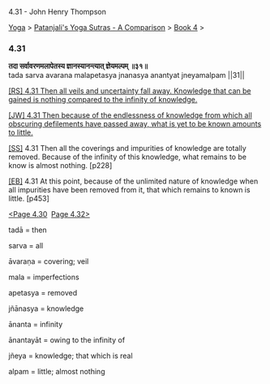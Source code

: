 4.31 - John Henry Thompson 

[Yoga](../../../yoga.md)‎ > ‎[Patanjali's Yoga Sutras - A Comparison](../../patanjani.md)‎ > ‎[Book 4](../book-4.md)‎ > ‎

### 4.31

**तदा सर्वावरणमलापेतस्य ज्ञानस्यानन्त्यात् ज्ञेयमल्पम् ॥३१॥**  
tada sarva avarana malapetasya jnanasya anantyat jneyamalpam ||31||  
  

[\[RS\] 4.31 Then all veils and uncertainty fall away. Knowledge that can be gained is nothing compared to the infinity of knowledge.](http://www.ashtangayoga.info/source-texts/yoga-sutra-patanjali/chapter-4/item/tada-sarva-avarana-malapetasya-jnanasya-anantyat/)

[\[JW\] 4.31 Then because of the endlessness of knowledge from which all obscuring defilements have passed away, what is yet to be known amounts to little.](http://books.google.com/books?id=YzFImjtOxUwC&pg=PA342&ci=177%2C307%2C774%2C80&source=bookclip)

[\[SS\]](http://www.amazon.com/Yoga-Sutras-Patanjali-Commentary-Satchidananda/dp/0932040381) 4.31 Then all the coverings and impurities of knowledge are totally removed. Because of the infinity of this knowledge, what remains to be know is almost nothing. \[p228\]  
  
[\[EB\]](http://www.amazon.com/Yoga-Sutras-Patanjali-Translation-Commentary/dp/0865477361/ref=sr_1_1?ie=UTF8&s=books&qid=1250508322&sr=1-1) 4.31 At this point, because of the unlimited nature of knowledge when all impurities have been removed from it, that which remains to known is little. \[p453\]  

  

[<Page 4.30](430.md)  [Page 4.32>](432.md)  

tadā = then  
  
sarva = all  
  
āvaraṇa = covering; veil  
  
mala = imperfections  
  
apetasya = removed  
  
jñānasya = knowledge  
  
ānanta = infinity  
  
ānantayāt = owing to the infinity of  
  
jñeya = knowledge; that which is real  
  
alpam = little; almost nothing

